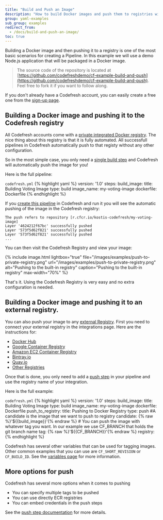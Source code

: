```yaml
---
title: "Build and Push an Image"
description: "How to build Docker images and push them to registries with Codefresh"
group: yaml-examples
sub_group: examples
redirect_from:
  - /docs/build-and-push-an-image/
toc: true
---
```


Building a Docker image and then pushing it to a registry is one of the most basic scenarios for creating a Pipeline.
In this example we will use a demo Node.js application that will be packaged in a Docker image.

>The source code of the repository is located at [https://github.com/codefreshdemo/cf-example-build-and-push](https://github.com/codefreshdemo/cf-example-build-and-push). Feel free to fork it if you want to follow along.

If you don't already have a Codefresh account, you can easily create a free one from the [sign-up page]({{site.baseurl}}/docs/getting-started/create-a-codefresh-account/).


## Building a Docker image and pushing it to the Codefresh registry

All Codefresh accounts come with a [private integrated Docker registry]({{site.baseurl}}/docs/docker-registries/codefresh-registry/). The nice thing about this registry is that it is fully automated. All successfull pipelines in Codefresh automatically push to that registy without any other configuration.

So in the most simple case, you only need a [single build step]({{site.baseurl}}/docs/codefresh-yaml/steps/build/) and  Codefresh will automatically push the image for you!

Here is the full pipeline:

`codefresh.yml`
{% highlight yaml %}
version: '1.0'
steps:
  build_image:
    title: Building Voting Image
    type: build
    image_name: my-voting-image
    dockerfile: Dockerfile
{% endhighlight %}

If you [create this pipeline]({{site.baseurl}}/docs/configure-ci-cd-pipeline/pipelines/) in Codefresh and run it you will see the automatic pushing of the image in the Codefresh registry:

```
The push refers to repository [r.cfcr.io/kostis-codefresh/my-voting-image]                                                                 
Layer '4624212f67bc' successfully pushed
Layer '573f5d62f821' successfully pushed    
Layer '573f5d62f821' successfully pushed
...
```

You can then visit the Codefresh Registry and view your image:

{% include image.html
  lightbox="true"
  file="/images/examples/push-to-private-registry.png"
  url="/images/examples/push-to-private-registry.png"
  alt="Pushing to the built-in registry"
  caption="Pushing to the built-in registry"
  max-width="70%"
    %}


That's it. Using the Codefresh Registry is very easy and no extra configuration is needed.

## Building a Docker image and pushing it to an external registry.

You can also push your image to any [external Registry]({{site.baseurl}}/docs/docker-registries/external-docker-registries/). First you need to connect your external registry
in the integrations page. Here are the instructions for:

  * [Docker Hub]({{site.baseurl}}/docs/docker-registries/external-docker-registries/docker-hub/)
  * [Google Container Registry]({{site.baseurl}}/docs/docker-registries/external-docker-registries/google-container-registry/)
  * [Amazon EC2 Container Registry]({{site.baseurl}}/docs/docker-registries/external-docker-registries/amazon-ec2-container-registry/)
  * [Bintray.io]({{site.baseurl}}/docs/docker-registries/external-docker-registries/bintray-io/)
  * [Quay.io]({{site.baseurl}}/docs/docker-registries/external-docker-registries/quay-io/)
  * [Other Registries]({{site.baseurl}}/docs/docker-registries/external-docker-registries/other-registries/)

Once that is done, you only need to add a [push step]({{site.baseurl}}/docs/codefresh-yaml/steps/push/) in your pipeline and use the registry name of your integration.

Here is the full example:

`codefresh.yml`
{% highlight yaml %}
version: '1.0'
steps:
  build_image:
    title: Building Voting Image
    type: build
    image_name: my-voting-image
    dockerfile: Dockerfile
  push_to_registry:
    title: Pushing to Docker Registry 
    type: push
    #A candidate is the image that we want to push to registry
    candidate: {% raw %}'${{build_image}}'{% endraw %}
    # You can push the image with whatever tag you want. In our example we use CF_BRANCH that holds the git branch name
    tag: {% raw %}'${{CF_BRANCH}}'{% endraw %}
    registry: <your-registry-configuration-name>    
{% endhighlight %}

Codefresh has several other variables that can be used for tagging images. Other common examples that you can use are `CF_SHORT_REVISION` or `CF_BUILD_ID`. See the [variables page]({{site.baseurl}}/docs/codefresh-yaml/variables/) for more information.

## More options for push

Codefresh has several more options when it comes to pushing
 
* You can specify multiple tags to be pushed
* You can use directly ECR registries
* You can embed credentials in the push steps

See the [push step documentation]({{site.baseurl}}/docs/codefresh-yaml/steps/push/) for more details.







